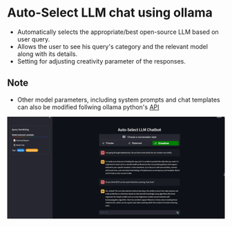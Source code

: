 # Auto-Select LLM chat using ollama
* Automatically selects the appropriate/best open-source LLM based on user query.
* Allows the user to see his query's category and the relevant model along with its details.
* Setting for adjusting creativity parameter of the responses.

## Note
* Other model parameters, including system prompts and chat templates can also be modified follwing ollama python's [API](https://github.com/ollama/ollama/blob/main/docs/api.md)


![Sample screenshot](sample_conv.png)

